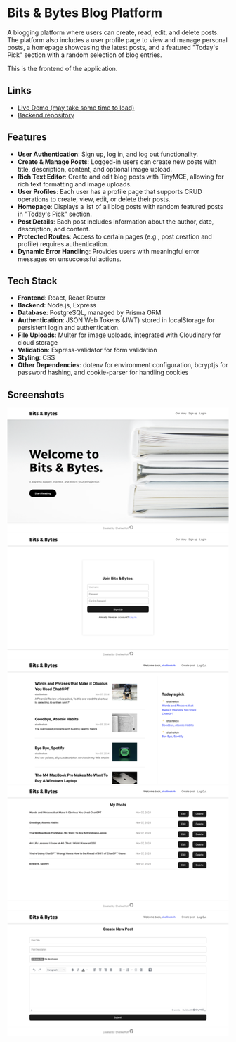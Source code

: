# Bits & Bytes Blog Platform

A blogging platform where users can create, read, edit, and delete posts. The platform also includes a user profile page to view and manage personal posts, a homepage showcasing the latest posts, and a featured "Today's Pick" section with a random selection of blog entries.

This is the frontend of the application.

## Links

- <a href="">Live Demo (may take some time to load)</a>
- <a href="https://github.com/shalinekoh/blog-api">Backend repository</a>

## Features

- **User Authentication**: Sign up, log in, and log out functionality.
- **Create & Manage Posts**: Logged-in users can create new posts with title, description, content, and optional image upload.
- **Rich Text Editor**: Create and edit blog posts with TinyMCE, allowing for rich text formatting and image uploads.
- **User Profiles**: Each user has a profile page that supports CRUD operations to create, view, edit, or delete their posts.
- **Homepage**: Displays a list of all blog posts with random featured posts in "Today's Pick" section.
- **Post Details**: Each post includes information about the author, date, description, and content.
- **Protected Routes**: Access to certain pages (e.g., post creation and profile) requires authentication.
- **Dynamic Error Handling**: Provides users with meaningful error messages on unsuccessful actions.

## Tech Stack

- **Frontend**: React, React Router
- **Backend**: Node.js, Express
- **Database**: PostgreSQL, managed by Prisma ORM
- **Authentication**: JSON Web Tokens (JWT) stored in localStorage for persistent login and authentication.
- **File Uploads**: Multer for image uploads, integrated with Cloudinary for cloud storage
- **Validation**: Express-validator for form validation
- **Styling**: CSS
- **Other Dependencies**: dotenv for environment configuration, bcryptjs for password hashing, and cookie-parser for handling cookies

## Screenshots

<img src="public/img/HomePage.png"/>
<img src="public/img/SignUpPage.png"/>
<img src="public/img/Dashboard.png"/>
<img src="public/img/MyPostPage.png"/>
<img src="public/img/EditPostPage.png"/>
